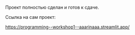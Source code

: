 Проект полностью сделан и готов к сдаче.

Ссылка на сам проект:

https://programming--workshop1--aaarinaaa.streamlit.app/
